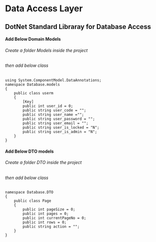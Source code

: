 # Data Access Layer 

## DotNet Standard Libraray for Database Access

#### Add Below Domain Models

###### Create a folder Models inside the project 
###### then add below class
```
using System.ComponentModel.DataAnnotations;
namespace Database.models
{
    public class userm
    {
        [Key]
        public int user_id = 0;
        public string user_code = "";
        public string user_name ="";
        public string user_password = "";
        public string user_email = "";
        public string user_is_locked = "N";
        public string user_is_admin = "N";
    }
}
```
#### Add Below DTO models
###### Create a folder DTO inside the project 
###### then add below class

```
namespace Database.DTO
{
    public class Page
    {
        public int pageSize = 0;
        public int pages = 0;
        public int currentPageNo = 0;
        public int rows = 0;
        public string action = "";
    }
}
```

